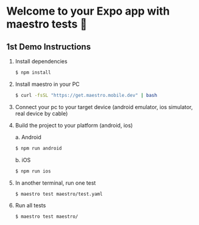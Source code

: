 # Welcome to your Expo app with maestro tests 👋

## 1st Demo Instructions

1. Install dependencies

   ```bash
   $ npm install
   ```

2. Install maestro in your PC

   ```bash
   $ curl -fsSL "https://get.maestro.mobile.dev" | bash
   ```


3. Connect your pc to  your target device (android emulator, ios simulator, real device by cable)

3. Build the project to your platform (android, ios)

   a. Android

   ```bash
   $ npm run android
   ```

   b. iOS

   ```bash
   $ npm run ios
   ```

4. In another terminal, run one test

   ```bash
   $ maestro test maestro/test.yaml
   ```

5. Run all tests

   ```bash
   $ maestro test maestro/
   ```
